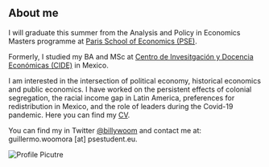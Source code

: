 ## About me

I will graduate this summer from the Analysis and Policy in Economics Masters programme at [Paris School of Economics (PSE)](https://www.parisschoolofeconomics.eu/en/teaching/masters-program/ape-analysis-policy-in-economics/).

Formerly, I studied my BA and MSc at [Centro de Invesitgación y Docencia Económicas (CIDE)](https://www.cide.edu/de/) in Mexico.

I am interested in the intersection of political economy, historical economics and public economics. 
I have worked on the persistent effects of colonial segregation, the racial income gap in Latin America, preferences for redistribution in Mexico, and the role of leaders during the Covid-19 pandemic.
Here you can find my [CV](https://www.dropbox.com/home/Research?preview=Woo-Mora+CV.pdf).

You can find my in Twitter [@billywoom](https://twitter.com/billywoom) and contact me at: guillermo.woomora [at] psestudent.eu. 

![Profile Picutre](https://raw.githubusercontent.com/woomora/woomora.github.io/main/profile%20picture.jpg)
